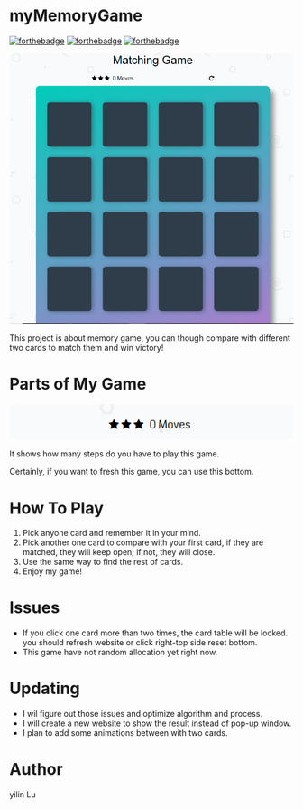 # myMemoryGame
[![forthebadge](https://forthebadge.com/images/badges/made-with-javascript.svg)](https://forthebadge.com)
[![forthebadge](https://forthebadge.com/images/badges/ages-12.svg)](https://forthebadge.com)
[![forthebadge](https://forthebadge.com/images/badges/built-with-love.svg)](https://forthebadge.com)

![Img](https://github.com/QA0w0AQ/myMemoryGame/blob/master/img/Capture.PNG?raw=true)

This project is about memory game, you can though compare with different two cards to match them and win victory!

# Parts of My Game
![Moves](https://github.com/QA0w0AQ/myMemoryGame/blob/master/img/moving.PNG?raw=true)

It shows how many steps do you have to play this game.

Certainly, if you want to fresh this game, you can use this bottom.
# How To Play
1. Pick anyone card and remember it in your mind.
2. Pick another one card to compare with your first card, if they are matched, they will keep open; if not, they will close. 
3. Use the same way to find the rest of cards.
4. Enjoy my game!

# Issues
* If you click one card more than two times, the card table will be locked. you should refresh website or click right-top side reset bottom.
* This game have not random allocation yet right now.

# Updating
* I wil figure out those issues and optimize algorithm and process.
* I will create a new website to show the result instead of pop-up window.
* I plan to add some animations between with two cards.

# Author
yilin Lu
